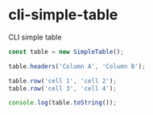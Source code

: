 # cli-simple-table
CLI simple table


```js
const table = new SimpleTable();

table.headers('Column A', 'Column B');

table.row('cell 1', 'cell 2');
table.row('cell 3', 'cell 4');

console.log(table.toString());
```


